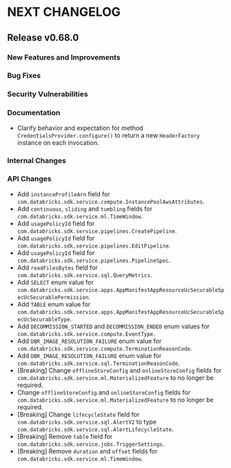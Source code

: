# NEXT CHANGELOG

## Release v0.68.0

### New Features and Improvements

### Bug Fixes

### Security Vulnerabilities

### Documentation

* Clarify behavior and expectation for method `CredentialsProvider.configure()` to return a new `HeaderFactory` instance on each invocation.

### Internal Changes

### API Changes
* Add `instanceProfileArn` field for `com.databricks.sdk.service.compute.InstancePoolAwsAttributes`.
* Add `continuous`, `sliding` and `tumbling` fields for `com.databricks.sdk.service.ml.TimeWindow`.
* Add `usagePolicyId` field for `com.databricks.sdk.service.pipelines.CreatePipeline`.
* Add `usagePolicyId` field for `com.databricks.sdk.service.pipelines.EditPipeline`.
* Add `usagePolicyId` field for `com.databricks.sdk.service.pipelines.PipelineSpec`.
* Add `readFilesBytes` field for `com.databricks.sdk.service.sql.QueryMetrics`.
* Add `SELECT` enum value for `com.databricks.sdk.service.apps.AppManifestAppResourceUcSecurableSpecUcSecurablePermission`.
* Add `TABLE` enum value for `com.databricks.sdk.service.apps.AppManifestAppResourceUcSecurableSpecUcSecurableType`.
* Add `DECOMMISSION_STARTED` and `DECOMMISSION_ENDED` enum values for `com.databricks.sdk.service.compute.EventType`.
* Add `DBR_IMAGE_RESOLUTION_FAILURE` enum value for `com.databricks.sdk.service.compute.TerminationReasonCode`.
* Add `DBR_IMAGE_RESOLUTION_FAILURE` enum value for `com.databricks.sdk.service.sql.TerminationReasonCode`.
* [Breaking] Change `offlineStoreConfig` and `onlineStoreConfig` fields for `com.databricks.sdk.service.ml.MaterializedFeature` to no longer be required.
* Change `offlineStoreConfig` and `onlineStoreConfig` fields for `com.databricks.sdk.service.ml.MaterializedFeature` to no longer be required.
* [Breaking] Change `lifecycleState` field for `com.databricks.sdk.service.sql.AlertV2` to type `com.databricks.sdk.service.sql.AlertLifecycleState`.
* [Breaking] Remove `table` field for `com.databricks.sdk.service.jobs.TriggerSettings`.
* [Breaking] Remove `duration` and `offset` fields for `com.databricks.sdk.service.ml.TimeWindow`.